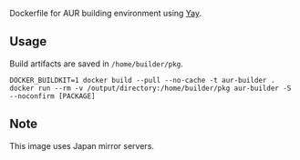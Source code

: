 Dockerfile for AUR building environment using [Yay](https://github.com/Jguer/yay).

## Usage

Build artifacts are saved in `/home/builder/pkg`.

```
DOCKER_BUILDKIT=1 docker build --pull --no-cache -t aur-builder .
docker run --rm -v /output/directory:/home/builder/pkg aur-builder -S --noconfirm [PACKAGE]
```

## Note

This image uses Japan mirror servers.
